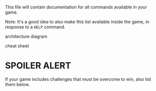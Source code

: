 This file will contain documentation for all commands available in your game.

Note:  It's a good idea to also make this list available inside the game, in response to a `HELP` command.


architecture diagram

cheat sheet


# SPOILER ALERT

If your game includes challenges that must be overcome to win, also list them below.